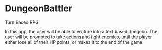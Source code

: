 # DungeonBattler
Turn Based RPG

In this app, the user will be able to venture into a text based dungeon. The user will be prompted to take actions and fight enemies, until the player either lose
all of their HP points, or makes it to the end of the game.
